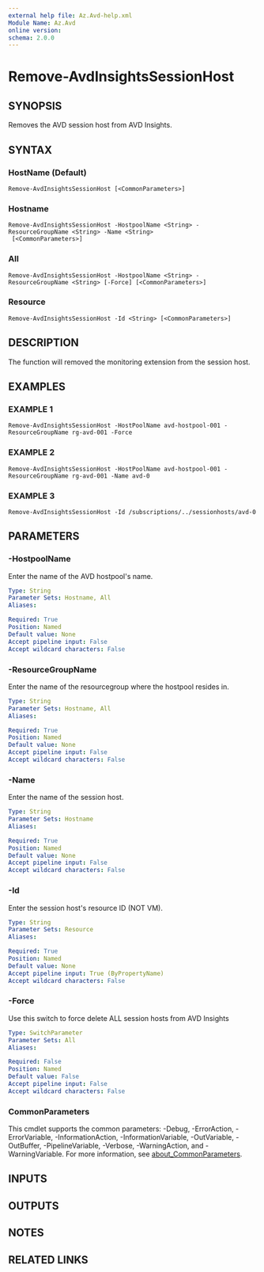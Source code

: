 ```yaml
---
external help file: Az.Avd-help.xml
Module Name: Az.Avd
online version:
schema: 2.0.0
---
```


# Remove-AvdInsightsSessionHost

## SYNOPSIS
Removes the AVD session host from AVD Insights.

## SYNTAX

### HostName (Default)
```
Remove-AvdInsightsSessionHost [<CommonParameters>]
```

### Hostname
```
Remove-AvdInsightsSessionHost -HostpoolName <String> -ResourceGroupName <String> -Name <String>
 [<CommonParameters>]
```

### All
```
Remove-AvdInsightsSessionHost -HostpoolName <String> -ResourceGroupName <String> [-Force] [<CommonParameters>]
```

### Resource
```
Remove-AvdInsightsSessionHost -Id <String> [<CommonParameters>]
```

## DESCRIPTION
The function will removed the monitoring extension from the session host.

## EXAMPLES

### EXAMPLE 1
```
Remove-AvdInsightsSessionHost -HostPoolName avd-hostpool-001 -ResourceGroupName rg-avd-001 -Force
```

### EXAMPLE 2
```
Remove-AvdInsightsSessionHost -HostPoolName avd-hostpool-001 -ResourceGroupName rg-avd-001 -Name avd-0
```

### EXAMPLE 3
```
Remove-AvdInsightsSessionHost -Id /subscriptions/../sessionhosts/avd-0
```

## PARAMETERS

### -HostpoolName
Enter the name of the AVD hostpool's name.

```yaml
Type: String
Parameter Sets: Hostname, All
Aliases:

Required: True
Position: Named
Default value: None
Accept pipeline input: False
Accept wildcard characters: False
```

### -ResourceGroupName
Enter the name of the resourcegroup where the hostpool resides in.

```yaml
Type: String
Parameter Sets: Hostname, All
Aliases:

Required: True
Position: Named
Default value: None
Accept pipeline input: False
Accept wildcard characters: False
```

### -Name
Enter the name of the session host.

```yaml
Type: String
Parameter Sets: Hostname
Aliases:

Required: True
Position: Named
Default value: None
Accept pipeline input: False
Accept wildcard characters: False
```

### -Id
Enter the session host's resource ID (NOT VM).

```yaml
Type: String
Parameter Sets: Resource
Aliases:

Required: True
Position: Named
Default value: None
Accept pipeline input: True (ByPropertyName)
Accept wildcard characters: False
```

### -Force
Use this switch to force delete ALL session hosts from AVD Insights

```yaml
Type: SwitchParameter
Parameter Sets: All
Aliases:

Required: False
Position: Named
Default value: False
Accept pipeline input: False
Accept wildcard characters: False
```

### CommonParameters
This cmdlet supports the common parameters: -Debug, -ErrorAction, -ErrorVariable, -InformationAction, -InformationVariable, -OutVariable, -OutBuffer, -PipelineVariable, -Verbose, -WarningAction, and -WarningVariable. For more information, see [about_CommonParameters](http://go.microsoft.com/fwlink/?LinkID=113216).

## INPUTS

## OUTPUTS

## NOTES

## RELATED LINKS
